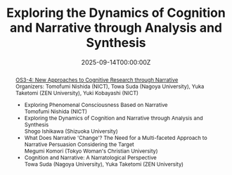 ---
title: "Exploring the Dynamics of Cognition and Narrative through Analysis and Synthesis"
authors:
  - admin

date: '2025-09-14T00:00:00Z'
publishDate: '2025-09-14T00:00:00Z'

doi: ''

# README_publication.md を参照してつける
publication_types: 
  - speech

# README_publication.md を参照してつける．複数選択可能．
categories:
  - Domestic Conference
  - Invited Talk

publication: In *The 42nd Annual Conference of the Japanese Cognitive Science Society*
publication_short: In *JCSS 2025*

abstract: |
  <a href="https://jcss2025.jcss.gr.jp/schedule/#program-OS3-4">OS3-4: New Approaches to Cognitive Research through Narrative</a> \
  Organizers: Tomofumi Nishida (NICT), Towa Suda (Nagoya University), Yuka Taketomi (ZEN University), Yuki Kobayashi (NICT)
  - Exploring Phenomenal Consciousness Based on Narrative \
   Tomofumi Nishida (NICT)
  - Exploring the Dynamics of Cognition and Narrative through Analysis and Synthesis \
   Shogo Ishikawa (Shizuoka University)
  - What Does Narrative 'Change'? The Need for a Multi-faceted Approach to Narrative Persuasion Considering the Target \
   Megumi Komori (Tokyo Woman's Christian University)
  - Cognition and Narrative: A Narratological Perspective \
   Towa Suda (Nagoya University), Yuka Taketomi (ZEN University)

summary: We gave an invited talk at The 42nd Annual Conference of the Japanese Cognitive Science Society.

# 関連するプロジェクトがあれば記入 （care-dx, care-interaction, etc...）
# content/project/ のフォルダ名に一致するものを記入
projects:
  - 

# 使っている技術やキーワードを記入．自由に記入してください．
tags:
  - Cognitive Science
  - Narrative
  - Analysis
  - Synthesis
  - Dynamics

featured: false

links:
- name: The 42nd Annual Conference of the Japanese Cognitive Science Society
  url: https://www.jcss.gr.jp/meetings/jcss2025/

image:
  caption: ""
  focal_point: ""
  preview_only: false

url_pdf: ""   # PDFのURLがあれば記入
url_slides: "" # スライドのURLがあれば記入
url_video: "" # 動画のURLがあれば記入
url_code: ""  # コードのURLがあれば記入
url_dataset: "" # データセットのURLがあれば記入
url_project: "" # プロジェクトのURLがあれば記入
---